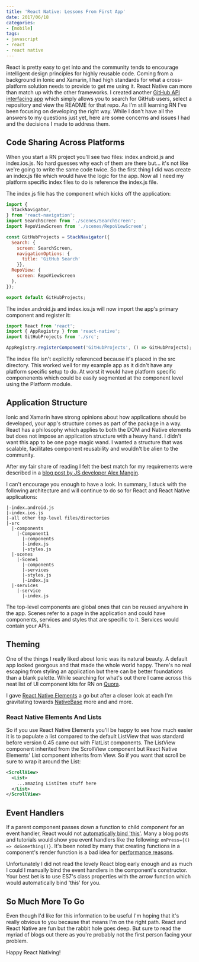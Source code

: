 ```yaml
---
title: 'React Native: Lessons From First App'
date: 2017/06/18
categories:
- [mobile]
tags:
- javascript
- react
- react native
---
```


React is pretty easy to get into and the community tends to encourage intelligent design principles for highly reusable code. Coming from a background in Ionic and Xamarin, I had high standards for what a cross-platform solution needs to provide to get me using it. React Native can more than match up with the other frameworks. I created another [GitHub API interfacing app](https://github.com/msanatan/GitHubProjects) which simply allows you to search for GitHub users, select a repository and view the README for that repo. As I'm still learning RN I've been focusing on developing the right way. While I don't have all the answers to my questions just yet, here are some concerns and issues I had and the decisions I made to address them.

## Code Sharing Across Platforms

When you start a RN project you'll see two files: index.android.js and index.ios.js. No hard guesses why each of them are there but... it's not like we're going to write the same code twice. So the first thing I did was create an index.js file which would have the logic for the app. Now all I need my platform specific index files to do is reference the index.js file.

The index.js file has the component which kicks off the application:

```javascript
import {
  StackNavigator,
} from 'react-navigation';
import SearchScreen from './scenes/SearchScreen';
import RepoViewScreen from './scenes/RepoViewScreen';

const GitHubProjects = StackNavigator({
  Search: {
    screen: SearchScreen,
    navigationOptions: {
      title: 'GitHub Search'
    }},
  RepoView: {
    screen: RepoViewScreen
  },
});

export default GitHubProjects;
```

The index.android.js and index.ios.js will now import the app's primary component and register it:

```javascript
import React from 'react';
import { AppRegistry } from 'react-native';
import GitHubProjects from './src';

AppRegistry.registerComponent('GitHubProjects', () => GitHubProjects);
```

The index file isn't explicitly referenced because it's placed in the src directory. This worked well for my example app as it didn't have any platform specific setup to do. At worst it would have platform specific componenents which could be easily segmented at the component level using the Platform module.

## Application Structure

Ionic and Xamarin have strong opinions about how applications should be developed, your app's structure comes as part of the package in a way. React has a philosophy which applies to both the DOM and Native elements but does not impose an application structure with a heavy hand. I didn't want this app to be one page magic wand. I wanted a structure that was scalable, facilitates component reusability and wouldn't be alien to the community.

After my fair share of reading I felt the best match for my requirements were described in a [blog post by JS developer Alex Mangin](https://medium.com/@alexmngn/how-to-better-organize-your-react-applications-2fd3ea1920f1).

I can't encourage you enough to have a look. In summary, I stuck with the following architecture and will continue to do so for React and React Native applications:

```
|-index.android.js
|-index.ios.js
|-all other top-level files/directories
|-src
  |-components
    |-Component1
      |-components
      |-index.js
      |-styles.js
  |-scenes
    |-Scene1
      |-components
      |-services
      |-styles.js
      |-index.js
  |-services
    |-service
      |-index.js
```

The top-level components are global ones that can be reused anywhere in the app. Scenes refer to a page in the application and could have components, services and styles that are specific to it. Services would contain your APIs.

## Theming

One of the things I really liked about Ionic was its natural beauty. A default app looked georgous and that made the whole world happy. There's no real escaping from styling an application but there can be better foundations than a blank palette. While searching for what's out there I came across this neat list of UI component kits for RN on [Quora](https://www.quora.com/What-is-the-best-UI-Kit-for-react-native).

I gave [React Native Elements](https://react-native-training.github.io/react-native-elements/) a go but after a closer look at each I'm gravitating towards [NativeBase](https://nativebase.io/) more and and more.

### React Native Elements And Lists

So if you use React Native Elements you'll be happy to see how much easier it is to populate a list compared to the default ListView that was standard before version 0.45 came out with FlatList components. The ListView component inherited from the ScrollView component but React Native Elements' List component inherits from View. So if you want that scroll be sure to wrap it around the List:

```xml
<ScrollView>
  <List>
    ...amazing ListItem stuff here
  </List>
</ScrollView>
```

## Event Handlers

If a parent component passes down a function to child component for an event handler, React would not [automatically bind 'this'](https://facebook.github.io/react/blog/2015/01/27/react-v0.13.0-beta-1.html#autobinding). Many a blog posts and tutorials would show you event handlers like the following: `onPress={() => doSomething()}`. It's been noted by many that creating functions in a component's render function is a bad idea for [performance reasons](https://medium.com/@esamatti/react-js-pure-render-performance-anti-pattern-fb88c101332f).

Unfortunately I did not read the lovely React blog early enough and as much I could I manually bind the event handlers in the component's constructor. Your best bet is to use ES7's class properties with the arrow function which would automatically bind 'this' for you.

## So Much More To Go

Even though I'd like for this information to be useful I'm hoping that it's really obvious to you because that means I'm on the right path. React and React Native are fun but the rabbit hole goes deep. But sure to read the myriad of blogs out there as you're probably not the first person facing your problem.

Happy React Nativing!
